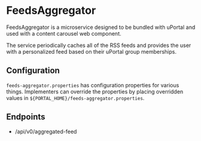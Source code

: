 # FeedsAggregator

FeedsAggregator is a microservice designed to be bundled with uPortal and used
with a content carousel web component.

The service periodically caches all of the RSS feeds and provides the user with
a personalized feed based on their uPortal group memberships.

## Configuration

`feeds-aggregator.properties` has configuration properties for various things.
Implementers can override the properties by placing overridden values in
`${PORTAL_HOME}/feeds-aggregator.properties`.

## Endpoints

- /api/v0/aggregated-feed
